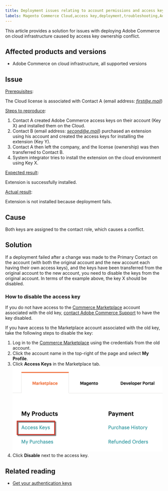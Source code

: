 ```yaml
---
title: Deployment issues relating to account permissions and access keys
labels: Magento Commerce Cloud,access key,deployment,troubleshooting,Adobe Commerce,cloud infrastructure
---
```


This article provides a solution for issues with deploying Adobe Commerce on cloud infrastructure caused by access key ownership conflict.

## Affected products and versions

* Adobe Commerce on cloud infrastructure, all supported versions

## Issue

<ins>Prerequisites</ins>:

The Cloud license is associated with Contact A (email address: *<u>first@e.mail</u>*)

<ins>Steps to reproduce</ins>:

1. Contact A created Adobe Commerce access keys on their account (Key X) and installed them on the Cloud.
1. Contact B (email address: *<u>second@e.mail</u>*) purchased an extension using his account and created the access keys for installing the extension (Key Y).
1. Contact A then left the company, and the license (ownership) was then transferred to Contact B.
1. System integrator tries to install the extension on the cloud environment using Key X.

<ins>Expected result</ins>:

Extension is successfully installed.

<ins>Actual result</ins>:

Extension is not installed because deployment fails.

## Cause

Both keys are assigned to the contact role, which causes a conflict.

## Solution

If a deployment failed after a change was made to the Primary Contact on the account (with both the original account and the new account each having their own access keys), and the keys have been transferred from the original account to the new account, you need to disable the keys from the original account. In terms of the example above, the key X should be disabled.

### How to disable the access key

If you do not have access to the [Commerce Marketplace](https://marketplace.magento.com/) account associated with the old key, [contact Adobe Commerce Support](https://support.magento.com/hc/en-us/articles/360019088251-Submit-a-support-ticket) to have the key disabled.

If you have access to the Marketplace account associated with the old key, take the following steps to disable the key:

1. Log in to the [Commerce Marketplace](https://marketplace.magento.com/) using the credentials from the old account.
1. Click the account name in the top-right of the page and select **My Profile**.
1. Click **Access Keys** in the Marketplace tab.    ![magento_products_access_keys_2.4.1.png](assets/magento_products_access_keys_2.4.1.png)    
1. Click **Disable** next to the access key.

## Related reading

* [Get your authentication keys](https://devdocs.magento.com/guides/v2.3/install-gde/prereq/connect-auth.html)
